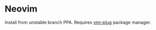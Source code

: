 # Neovim

Install from unstable branch PPA. Requires [vim-plug](https://github.com/junegunn/vim-plug) package manager.
